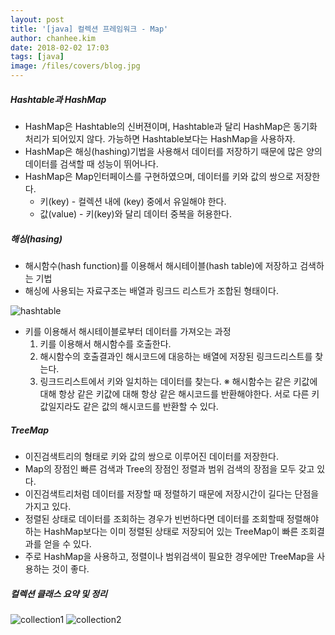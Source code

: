 ```yaml
---
layout: post
title: '[java] 컬렉션 프레임워크 - Map'
author: chanhee.kim
date: 2018-02-02 17:03
tags: [java]
image: /files/covers/blog.jpg
---
```


##### Hashtable과 HashMap
- HashMap은 Hashtable의 신버젼이며, Hashtable과 달리 HashMap은 동기화 처리가 되어있지 않다. 가능하면 Hashtable보다는 HashMap을 사용하자.
- HashMap은 해싱(hashing)기법을 사용해서 데이터를 저장하기 때문에 많은 양의 데이터를 검색할 때 성능이 뛰어나다.
- HashMap은 Map인터페이스를 구현하였으며, 데이터를 키와 값의 쌍으로 저장한다.
  - 키(key) - 컬렉션 내에 (key) 중에서 유일해야 한다.
  - 값(value) - 키(key)와 달리 데이터 중복을 허용한다.

##### 해싱(hasing)
- 해시함수(hash function)를 이용해서 해시테이블(hash table)에 저장하고 검색하는 기법
- 해싱에 사용되는 자료구조는 배열과 링크드 리스트가 조합된 형태이다.

<img src="{{ site.baseurl }}/assets/images/collection/hashtable.jpeg" alt="hashtable">

- 키를 이용해서 해시테이블로부터 데이터를 가져오는 과정
  1. 키를 이용해서 해시함수를 호출한다.
  2. 해시함수의 호출결과인 해시코드에 대응하는 배열에 저장된 링크드리스트를 찾는다.
  3.  링크드리스트에서 키와 일치하는 데이터를 찾는다.
  ※ 해시함수는 같은 키값에 대해 항상 같은 키값에 대해 항상 같은 해시코드를 반환해야한다. 서로 다른 키값일지라도 같은 값의 해시코드를 반환할 수 있다.

##### TreeMap
- 이진검색트리의 형태로 키와 값의 쌍으로 이루어진 데이터를 저장한다.
- Map의 장점인 빠른 검색과 Tree의 장점인 정렬과 범위 검색의 장점을 모두 갖고 있다.
- 이진검색트리처럼 데이터를 저장할 때 정렬하기 때문에 저장시간이 길다는 단점을 가지고 있다.
- 정렬된 상태로 데이터를 조회하는 경우가 빈번하다면 데이터를 조회할때 정렬해야하는 HashMap보다는 이미 정렬된 상태로 저장되어 있는 TreeMap이 빠른 조회결과를 얻을 수 있다.
- 주로 HashMap을 사용하고, 정렬이나 범위검색이 필요한 경우에만 TreeMap을 사용하는 것이 좋다.


##### 컬렉션 클래스 요약 및 정리

<img src="{{ site.baseurl }}/assets/images/collection/collectionF.png" alt="collection1">
<img src="{{ site.baseurl }}/assets/images/collection/collectionF2.PNG" alt="collection2">
